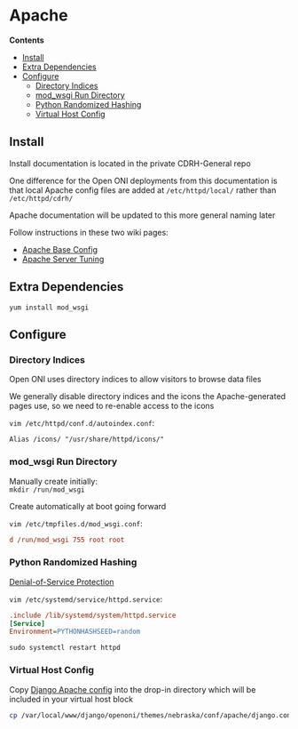 # Apache

**Contents**

- [Install](#install)
- [Extra Dependencies](#extra-dependencies)
- [Configure](#configure)
    - [Directory Indices](#directory-indices)
    - [mod_wsgi Run Directory](#mod_wsgi-run-directory)
    - [Python Randomized Hashing](#python-randomized-hashing)
    - [Virtual Host Config](#virtual-host-config)


## Install

Install documentation is located in the private CDRH-General repo

One difference for the Open ONI deployments from this documentation is that
local Apache config files are added at `/etc/httpd/local/`
rather than `/etc/httpd/cdrh/`

Apache documentation will be updated to this more general naming later

Follow instructions in these two wiki pages:
- [Apache Base Config](https://github.com/CDRH/CDRH-General/wiki/Apache-Base-Config)
- [Apache Server Tuning](https://github.com/CDRH/CDRH-General/wiki/Apache-Server-Tuning)


## Extra Dependencies
`yum install mod_wsgi`


## Configure

### Directory Indices
Open ONI uses directory indices to allow visitors to browse data files

We generally disable directory indices and the icons the Apache-generated pages
use, so we need to re-enable access to the icons

`vim /etc/httpd/conf.d/autoindex.conf`:
```
Alias /icons/ "/usr/share/httpd/icons/"
```

### mod_wsgi Run Directory
Manually create initially:<br>
`mkdir /run/mod_wsgi`

Create automatically at boot going forward

`vim /etc/tmpfiles.d/mod_wsgi.conf`:
```ini
d /run/mod_wsgi 755 root root
```

### Python Randomized Hashing
[Denial-of-Service Protection](https://docs.djangoproject.com/en/1.11/howto/deployment/checklist/#python-options)

`vim /etc/systemd/service/httpd.service`:
```ini
.include /lib/systemd/system/httpd.service
[Service]
Environment=PYTHONHASHSEED=random
```

`sudo systemctl restart httpd`

### Virtual Host Config
Copy [Django Apache config](/conf/apache/django.conf) into the drop-in directory which will be included in your virtual host block

```bash
cp /var/local/www/django/openoni/themes/nebraska/conf/apache/django.conf /etc/httpd/local/vhosts/_nebnewspapers*.unl.edu/
```

